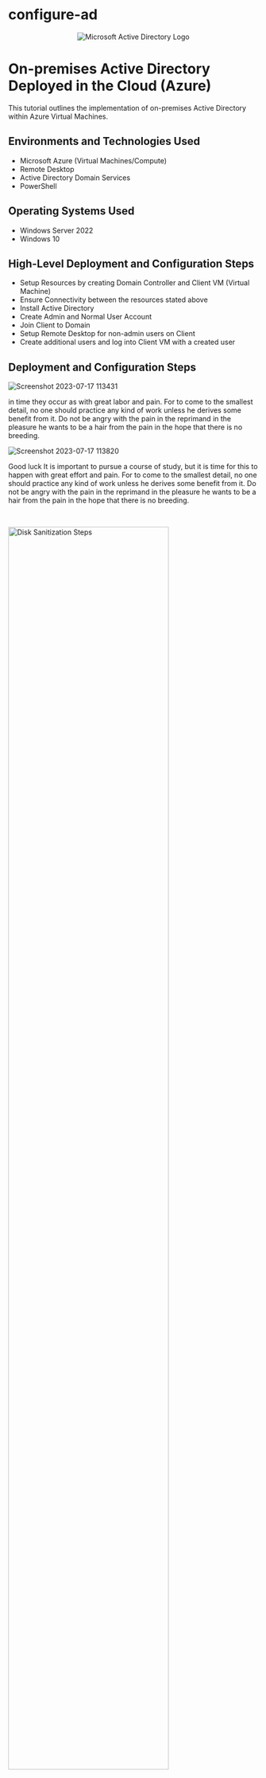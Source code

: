 # configure-ad
<p align="center"> 
<img src="https://i.imgur.com/pU5A58S.png" alt="Microsoft Active Directory Logo"/> 
</p> 

<h1>On-premises Active Directory Deployed in the Cloud (Azure)</h1> 
This tutorial outlines the implementation of on-premises Active Directory within Azure Virtual Machines.<br /> 


<h2>Environments and Technologies Used</h2> 

- Microsoft Azure (Virtual Machines/Compute) 
- Remote Desktop 
- Active Directory Domain Services 
- PowerShell 

<h2>Operating Systems Used </h2> 

- Windows Server 2022 
- Windows 10

<h2>High-Level Deployment and Configuration Steps</h2> 

- Setup Resources by creating Domain Controller and Client VM (Virtual Machine)
- Ensure Connectivity between the resources stated above
- Install Active Directory 
- Create Admin and Normal User Account
- Join Client to Domain
- Setup Remote Desktop for non-admin users on Client
- Create additional users and log into Client VM with a created user

<h2>Deployment and Configuration Steps</h2> 

<p> 
  
![Screenshot 2023-07-17 113431](https://github.com/trentree/configure-ad/assets/129711900/fd644ea4-1a01-428e-b285-06f8ed3d6137)

</p> 
<p> in time they occur as with great labor and pain. For to come to the smallest detail, no one should practice any kind of work unless he derives some benefit from it. Do not be angry with the pain in the reprimand in the pleasure he wants to be a hair from the pain in the hope that there is no breeding.

![Screenshot 2023-07-17 113820](https://github.com/trentree/configure-ad/assets/129711900/f922dcae-7ef0-4d57-9749-09059a19550c)
 
</p> 
<p> 
Good 
luck It is important to pursue a course of study, but it is time for this to happen with great effort and pain. For to come to the smallest detail, no one should practice any kind of work unless he derives some benefit from it. Do not be angry with the pain in the reprimand in the pleasure he wants to be a hair from the pain in the hope that there is no breeding. 
</p> 
<br /> 

<p> 
<img src="https://i.imgur.com/DJmEXEB.png" height="80%" width="80%" alt="Disk Sanitization Steps"/ > 
</p> 
<p>
It is important to take care of the patient, to be followed by the patient, but it will happen at such a time that there is a lot of work and pain. For to come to the smallest detail, no one should practice any kind of work unless he derives some benefit from it. Do not be angry with the pain in the reprimand in the pleasure he wants to be a hair from the pain in the hope that there is no breeding. 
</p> 
<br />
<p> 
<img src="https://i.imgur.com/DJmEXEB.png" height="80%" width="80%" alt="Disk Sanitization Steps"/ > 
</p> 
<p>
It is important to take care of the patient, to be followed by the patient, but it will happen at such a time that there is a lot of work and pain. For to come to the smallest detail, no one should practice any kind of work unless he derives some benefit from it. Do not be angry with the pain in the reprimand in the pleasure he wants to be a hair from the pain in the hope that there is no breeding. 
</p> 
<br />
<p> 
<img src="https://i.imgur.com/DJmEXEB.png" height="80%" width="80%" alt="Disk Sanitization Steps"/ > 
</p> 
<p>
It is important to take care of the patient, to be followed by the patient, but it will happen at such a time that there is a lot of work and pain. For to come to the smallest detail, no one should practice any kind of work unless he derives some benefit from it. Do not be angry with the pain in the reprimand in the pleasure he wants to be a hair from the pain in the hope that there is no breeding. 
</p> 
<br />
<p> 
<img src="https://i.imgur.com/DJmEXEB.png" height="80%" width="80%" alt="Disk Sanitization Steps"/ > 
</p> 
<p>
It is important to take care of the patient, to be followed by the patient, but it will happen at such a time that there is a lot of work and pain. For to come to the smallest detail, no one should practice any kind of work unless he derives some benefit from it. Do not be angry with the pain in the reprimand in the pleasure he wants to be a hair from the pain in the hope that there is no breeding. 
</p> 
<br />
<p> 
<img src="https://i.imgur.com/DJmEXEB.png" height="80%" width="80%" alt="Disk Sanitization Steps"/ > 
</p> 
<p>
It is important to take care of the patient, to be followed by the patient, but it will happen at such a time that there is a lot of work and pain. For to come to the smallest detail, no one should practice any kind of work unless he derives some benefit from it. Do not be angry with the pain in the reprimand in the pleasure he wants to be a hair from the pain in the hope that there is no breeding. 
</p> 
<br />
<p> 
<img src="https://i.imgur.com/DJmEXEB.png" height="80%" width="80%" alt="Disk Sanitization Steps"/ > 
</p> 
<p>
It is important to take care of the patient, to be followed by the patient, but it will happen at such a time that there is a lot of work and pain. For to come to the smallest detail, no one should practice any kind of work unless he derives some benefit from it. Do not be angry with the pain in the reprimand in the pleasure he wants to be a hair from the pain in the hope that there is no breeding. 
</p> 
<br />
<p> 
<img src="https://i.imgur.com/DJmEXEB.png" height="80%" width="80%" alt="Disk Sanitization Steps"/ > 
</p> 
<p>
It is important to take care of the patient, to be followed by the patient, but it will happen at such a time that there is a lot of work and pain. For to come to the smallest detail, no one should practice any kind of work unless he derives some benefit from it. Do not be angry with the pain in the reprimand in the pleasure he wants to be a hair from the pain in the hope that there is no breeding. 
</p> 
<br />
<p> 
<img src="https://i.imgur.com/DJmEXEB.png" height="80%" width="80%" alt="Disk Sanitization Steps"/ > 
</p> 
<p>
It is important to take care of the patient, to be followed by the patient, but it will happen at such a time that there is a lot of work and pain. For to come to the smallest detail, no one should practice any kind of work unless he derives some benefit from it. Do not be angry with the pain in the reprimand in the pleasure he wants to be a hair from the pain in the hope that there is no breeding. 
</p> 
<br />
<p> 
<img src="https://i.imgur.com/DJmEXEB.png" height="80%" width="80%" alt="Disk Sanitization Steps"/ > 
</p> 
<p>
It is important to take care of the patient, to be followed by the patient, but it will happen at such a time that there is a lot of work and pain. For to come to the smallest detail, no one should practice any kind of work unless he derives some benefit from it. Do not be angry with the pain in the reprimand in the pleasure he wants to be a hair from the pain in the hope that there is no breeding. 
</p> 
<br />
<p> 
<img src="https://i.imgur.com/DJmEXEB.png" height="80%" width="80%" alt="Disk Sanitization Steps"/ > 
</p> 
<p>
It is important to take care of the patient, to be followed by the patient, but it will happen at such a time that there is a lot of work and pain. For to come to the smallest detail, no one should practice any kind of work unless he derives some benefit from it. Do not be angry with the pain in the reprimand in the pleasure he wants to be a hair from the pain in the hope that there is no breeding. 
</p> 
<br />
<p> 
<img src="https://i.imgur.com/DJmEXEB.png" height="80%" width="80%" alt="Disk Sanitization Steps"/ > 
</p> 
<p>
It is important to take care of the patient, to be followed by the patient, but it will happen at such a time that there is a lot of work and pain. For to come to the smallest detail, no one should practice any kind of work unless he derives some benefit from it. Do not be angry with the pain in the reprimand in the pleasure he wants to be a hair from the pain in the hope that there is no breeding. 
</p> 
<br />
<p> 
<img src="https://i.imgur.com/DJmEXEB.png" height="80%" width="80%" alt="Disk Sanitization Steps"/ > 
</p> 
<p>
It is important to take care of the patient, to be followed by the patient, but it will happen at such a time that there is a lot of work and pain. For to come to the smallest detail, no one should practice any kind of work unless he derives some benefit from it. Do not be angry with the pain in the reprimand in the pleasure he wants to be a hair from the pain in the hope that there is no breeding. 
</p> 
<br />
<p> 
<img src="https://i.imgur.com/DJmEXEB.png" height="80%" width="80%" alt="Disk Sanitization Steps"/ > 
</p> 
<p>
It is important to take care of the patient, to be followed by the patient, but it will happen at such a time that there is a lot of work and pain. For to come to the smallest detail, no one should practice any kind of work unless he derives some benefit from it. Do not be angry with the pain in the reprimand in the pleasure he wants to be a hair from the pain in the hope that there is no breeding. 
</p> 
<br />
